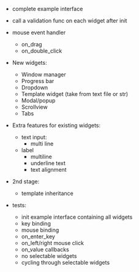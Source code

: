 - complete example interface
- call a validation func on each widget after init
- mouse event handler
    - on_drag
    - on_double_click

- New widgets:
    - Window manager
    - Progress bar
    - Dropdown
    - Template widget (take from text file or str)
    - Modal/popup
    - Scrollview
    - Tabs

- Extra features for existing widgets:
    - text input:
        - multi line
    - label
        - multiline
        - underline text
        - text alignment


- 2nd stage:
    - template inheritance


- tests:
    - init example interface containing all widgets
    - key binding
    - mouse binding
    - on_enter_key
    - on_left/right mouse click
    - on_value callbacks
    - no selectable widgets
    - cycling through selectable widgets